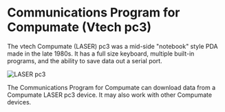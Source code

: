﻿# Communications Program for Compumate (Vtech pc3)
 
The vtech Compumate (LASER) pc3 was a mid-side "notebook" style PDA made in the late 1980s. It has a full size keyboard, multiple built-in programs, and the ability to save data out a serial port.

![LASER pc3](HelpFileImages/Compumate_pc3_IO_Ports.jpeg)

The Communications Program for Compumate can download data from a Compumate LASER pc3 device. It may also work with other Compumate devices.